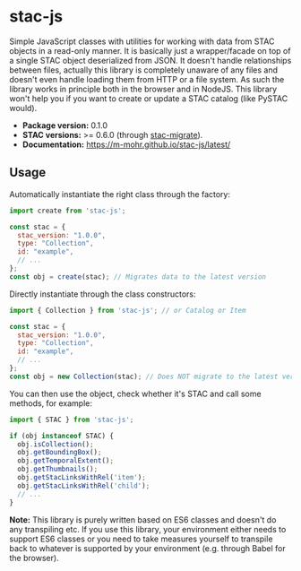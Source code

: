 # stac-js

Simple JavaScript classes with utilities for working with data from STAC objects in a read-only manner.
It is basically just a wrapper/facade on top of a single STAC object deserialized from JSON.
It doesn't handle relationships between files, actually this library is completely unaware of any files and doesn't even handle loading them from HTTP or a file system.
As such the library works in principle both in the browser and in NodeJS.
This library won't help you if you want to create or update a STAC catalog (like PySTAC would).

- **Package version:** 0.1.0
- **STAC versions:** >= 0.6.0 (through [stac-migrate](https://github.com/stac-utils/stac-migrate)).
- **Documentation:** <https://m-mohr.github.io/stac-js/latest/>

## Usage

Automatically instantiate the right class through the factory:
```js
import create from 'stac-js';

const stac = {
  stac_version: "1.0.0",
  type: "Collection",
  id: "example",
  // ...
};
const obj = create(stac); // Migrates data to the latest version
```

Directly instantiate through the class constructors:
```js
import { Collection } from 'stac-js'; // or Catalog or Item

const stac = {
  stac_version: "1.0.0",
  type: "Collection",
  id: "example",
  // ...
};
const obj = new Collection(stac); // Does NOT migrate to the latest version
```

You can then use the object, check whether it's STAC and call some methods, for example:
```js
import { STAC } from 'stac-js';

if (obj instanceof STAC) {
  obj.isCollection();
  obj.getBoundingBox();
  obj.getTemporalExtent();
  obj.getThumbnails();
  obj.getStacLinksWithRel('item');
  obj.getStacLinksWithRel('child');
  // ...
}
```

**Note:** This library is purely written based on ES6 classes and doesn't do any transpiling etc.
If you use this library, your environment either needs to support ES6 classes or you need to take measures yourself to transpile back to whatever is supported by your environment (e.g. through Babel for the browser).
